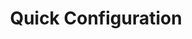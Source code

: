 ---
layout: redirect
title: Quick Configuration
permalink: /f76qc/
redirect_to: https://github.com/FelisDiligens/Fallout76-QuickConfiguration#readme
---